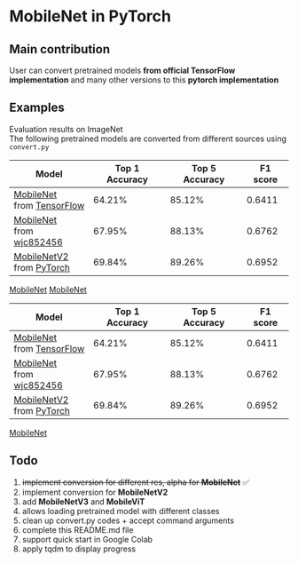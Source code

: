 # MobileNet in PyTorch

## Main contribution

User can convert pretrained models **from official TensorFlow implementation** and many other versions to this **pytorch
implementation**

## Examples

Evaluation results on ImageNet   
The following pretrained models are converted from different sources using `convert.py`

| Model                                              | Top 1 Accuracy | Top 5 Accuracy | F1 score |
|----------------------------------------------------|----------------|----------------|----------|
| [MobileNet][net1] <br/>from [TensorFlow][net1_src] | 64.21%         | 85.12%         | 0.6411   |
| [MobileNet][net2] <br/>from [wjc852456][net2_src]  | 67.95%         | 88.13%         | 0.6762   |
| [MobileNetV2][net3] <br/>from [PyTorch][net3_src]  | 69.84%         | 89.26%         | 0.6952   |


[MobileNet][net1]
[MobileNet](https://drive.google.com/file/d/1gFH0c6YregiiFctTFBIjr_7ffHZIUfxp/view?usp=sharing)

[net1]: (https://drive.google.com/file/d/1gFH0c6YregiiFctTFBIjr_7ffHZIUfxp/view?usp=sharing)

[net1_src]: (https://www.tensorflow.org/api_docs/python/tf/keras/applications/mobilenet/MobileNet)

[net2]:(https://drive.google.com/file/d/1CSSJi0brQZ0Le89XtYvrXXfpaFLyusSg/view?usp=sharing)

[net2_src]:(https://github.com/wjc852456/pytorch-mobilenet-v1.git)

[net3]:(https://drive.google.com/file/d/1CSSJi0brQZ0Le89XtYvrXXfpaFLyusSg/view?usp=sharing)

[net3_src]:(https://drive.google.com/file/d/1VExkcO5r7g3-jn4nu_Jhz5__pj4Zxqz8/view?usp=sharing)

| Model                                              | Top 1 Accuracy | Top 5 Accuracy | F1 score |
|----------------------------------------------------|----------------|----------------|----------|
| [MobileNet][net1] <br/>from [TensorFlow][net1_src] | 64.21%         | 85.12%         | 0.6411   |
| [MobileNet][net2] <br/>from [wjc852456][net2_src]  | 67.95%         | 88.13%         | 0.6762   |
| [MobileNetV2][net3] <br/>from [PyTorch][net3_src]  | 69.84%         | 89.26%         | 0.6952   |

[MobileNet][net1]

## Todo

1. ~~implement conversion for different res, alpha for **MobileNet**~~  :white_check_mark:
2. implement conversion for **MobileNetV2**
3. add **MobileNetV3** and **MobileViT**
4. allows loading pretrained model with different classes
5. clean up convert.py codes + accept command arguments
6. complete this README.md file
7. support quick start in Google Colab
8. apply tqdm to display progress
 